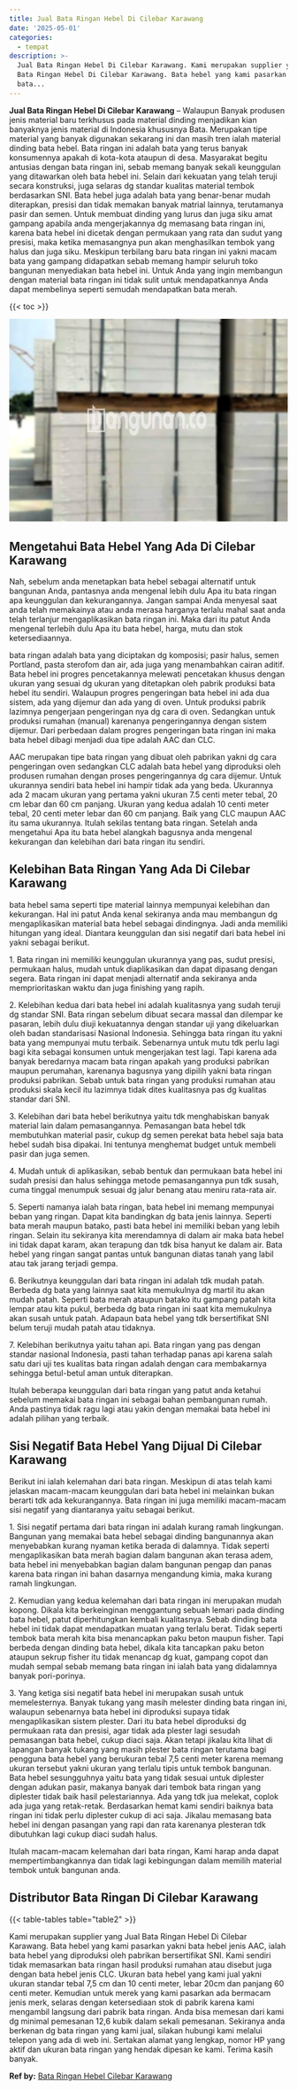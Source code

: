 ```yaml
---
title: Jual Bata Ringan Hebel Di Cilebar Karawang
date: '2025-05-01'
categories:
  - tempat
description: >-
  Jual Bata Ringan Hebel Di Cilebar Karawang. Kami merupakan supplier yang Jual
  Bata Ringan Hebel Di Cilebar Karawang. Bata hebel yang kami pasarkan yakni
  bata...
---
```


**Jual Bata Ringan Hebel Di Cilebar Karawang** – Walaupun Banyak produsen jenis material baru terkhusus pada material dinding menjadikan kian banyaknya jenis material di Indonesia khususnya Bata. Merupakan tipe material yang banyak digunakan sekarang ini dan masih tren ialah material dinding bata hebel. Bata ringan ini adalah bata yang terus banyak konsumennya apakah di kota-kota ataupun di desa. Masyarakat begitu antusias dengan bata ringan ini, sebab memang banyak sekali keunggulan yang ditawarkan oleh bata hebel ini. Selain dari kekuatan yang telah teruji secara konstruksi, juga selaras dg standar kualitas material tembok berdasarkan SNI. Bata hebel juga adalah bata yang benar-benar mudah diterapkan, presisi dan tidak memakan banyak matrial lainnya, terutamanya pasir dan semen. Untuk membuat dinding yang lurus dan juga siku amat gampang apabila anda mengerjakannya dg memasang bata ringan ini, karena bata hebel ini dicetak dengan permukaan yang rata dan sudut yang presisi, maka ketika memasangnya pun akan menghasilkan tembok yang halus dan juga siku. Meskipun terbilang baru bata ringan ini yakni macam bata yang gampang didapatkan sebab memang hampir seluruh toko bangunan menyediakan bata hebel ini. Untuk Anda yang ingin membangun dengan material bata ringan ini tidak sulit untuk mendapatkannya Anda dapat membelinya seperti semudah mendapatkan bata merah.

{{< toc >}}

![Jual Bata Ringan Hebel Di Cilebar Karawang](/images/jual-hebel-murah-12.png)

## Mengetahui Bata Hebel Yang Ada Di Cilebar Karawang

Nah, sebelum anda menetapkan bata hebel sebagai alternatif untuk bangunan Anda, pantasnya anda mengenal lebih dulu Apa itu bata ringan apa keunggulan dan kekurangannya. Jangan sampai Anda menyesal saat anda telah memakainya atau anda merasa harganya terlalu mahal saat anda telah terlanjur mengaplikasikan bata ringan ini. Maka dari itu patut Anda mengenal terlebih dulu Apa itu bata hebel, harga, mutu dan stok ketersediaannya.

bata ringan adalah bata yang diciptakan dg komposisi; pasir halus, semen Portland, pasta sterofom dan air, ada juga yang menambahkan cairan aditif. Bata hebel ini progres pencetakannya melewati pencetakan khusus dengan ukuran yang sesuai dg ukuran yang ditetapkan oleh pabrik produksi bata hebel itu sendiri. Walaupun progres pengeringan bata hebel ini ada dua sistem, ada yang dijemur dan ada yang di oven. Untuk produksi pabrik lazimnya pengerjaan pengeringan nya dg cara di oven. Sedangkan untuk produksi rumahan (manual) karenanya pengeringannya dengan sistem dijemur. Dari perbedaan dalam progres pengeringan bata ringan ini maka bata hebel dibagi menjadi dua tipe adalah AAC dan CLC.

AAC merupakan tipe bata ringan yang dibuat oleh pabrikan yakni dg cara pengeringan oven sedangkan CLC adalah bata hebel yang diproduksi oleh produsen rumahan dengan proses pengeringannya dg cara dijemur. Untuk ukurannya sendiri bata hebel ini hampir tidak ada yang beda. Ukurannya ada 2 macam ukuran yang pertama yakni ukuran 7.5 centi meter tebal, 20 cm lebar dan 60 cm panjang. Ukuran yang kedua adalah 10 centi meter tebal, 20 centi meter lebar dan 60 cm panjang. Baik yang CLC maupun AAC itu sama ukurannya. Itulah sekilas tentang bata ringan. Setelah anda mengetahui Apa itu bata hebel alangkah bagusnya anda mengenal kekurangan dan kelebihan dari bata ringan itu sendiri.

## Kelebihan Bata Ringan Yang Ada Di Cilebar Karawang

bata hebel sama seperti tipe material lainnya mempunyai kelebihan dan kekurangan. Hal ini patut Anda kenal sekiranya anda mau membangun dg mengaplikasikan material bata hebel sebagai dindingnya. Jadi anda memiliki hitungan yang ideal. Diantara keunggulan dan sisi negatif dari bata hebel ini yakni sebagai berikut.

1\. Bata ringan ini memiliki keunggulan ukurannya yang pas, sudut presisi, permukaan halus, mudah untuk diaplikasikan dan dapat dipasang dengan segera. Bata ringan ini dapat menjadi alternatif anda sekiranya anda memprioritaskan waktu dan juga finishing yang rapih.

2\. Kelebihan kedua dari bata hebel ini adalah kualitasnya yang sudah teruji dg standar SNI. Bata ringan sebelum dibuat secara massal dan dilempar ke pasaran, lebih dulu diuji kekuatannya dengan standar uji yang dikeluarkan oleh badan standarisasi Nasional Indonesia. Sehingga bata ringan itu yakni bata yang mempunyai mutu terbaik. Sebenarnya untuk mutu tdk perlu lagi bagi kita sebagai konsumen untuk mengerjakan test lagi. Tapi karena ada banyak beredarnya macam bata ringan apakah yang produksi pabrikan maupun perumahan, karenanya bagusnya yang dipilih yakni bata ringan produksi pabrikan. Sebab untuk bata ringan yang produksi rumahan atau produksi skala kecil itu lazimnya tidak dites kualitasnya pas dg kualitas standar dari SNI.

3\. Kelebihan dari bata hebel berikutnya yaitu tdk menghabiskan banyak material lain dalam pemasangannya. Pemasangan bata hebel tdk membutuhkan material pasir, cukup dg semen perekat bata hebel saja bata hebel sudah bisa dipakai. Ini tentunya menghemat budget untuk membeli pasir dan juga semen.

4\. Mudah untuk di aplikasikan, sebab bentuk dan permukaan bata hebel ini sudah presisi dan halus sehingga metode pemasangannya pun tdk susah, cuma tinggal menumpuk sesuai dg jalur benang atau meniru rata-rata air.

5\. Seperti namanya ialah bata ringan, bata hebel ini memang mempunyai beban yang ringan. Dapat kita bandingkan dg bata jenis lainnya. Seperti bata merah maupun batako, pasti bata hebel ini memiliki beban yang lebih ringan. Selain itu sekiranya kita merendamnya di dalam air maka bata hebel ini tidak dapat karam, akan terapung dan tdk bisa hanyut ke dalam air. Bata hebel yang ringan sangat pantas untuk bangunan diatas tanah yang labil atau tak jarang terjadi gempa.

6\. Berikutnya keunggulan dari bata ringan ini adalah tdk mudah patah. Berbeda dg bata yang lainnya saat kita memukulnya dg martil itu akan mudah patah. Seperti bata merah ataupun batako itu gampang patah kita lempar atau kita pukul, berbeda dg bata ringan ini saat kita memukulnya akan susah untuk patah. Adapaun bata hebel yang tdk bersertifikat SNI belum teruji mudah patah atau tidaknya.

7\. Kelebihan berikutnya yaitu tahan api. Bata ringan yang pas dengan standar nasional Indonesia, pasti tahan terhadap panas api karena salah satu dari uji tes kualitas bata ringan adalah dengan cara membakarnya sehingga betul-betul aman untuk diterapkan.

Itulah beberapa keunggulan dari bata ringan yang patut anda ketahui sebelum memakai bata ringan ini sebagai bahan pembangunan rumah. Anda pastinya tidak ragu lagi atau yakin dengan memakai bata hebel ini adalah pilihan yang terbaik.

## Sisi Negatif Bata Hebel Yang Dijual Di Cilebar Karawang

Berikut ini ialah kelemahan dari bata ringan. Meskipun di atas telah kami jelaskan macam-macam keunggulan dari bata hebel ini melainkan bukan berarti tdk ada kekurangannya. Bata ringan ini juga memiliki macam-macam sisi negatif yang diantaranya yaitu sebagai berikut.

1\. Sisi negatif pertama dari bata ringan ini adalah kurang ramah lingkungan. Bangunan yang memakai bata hebel sebagai dinding bangunannya akan menyebabkan kurang nyaman ketika berada di dalamnya. Tidak seperti mengaplikasikan bata merah bagian dalam bangunan akan terasa adem, bata hebel ini menyebabkan bagian dalam bangunan pengap dan panas karena bata ringan ini bahan dasarnya mengandung kimia, maka kurang ramah lingkungan.

2\. Kemudian yang kedua kelemahan dari bata ringan ini merupakan mudah kopong. Dikala kita berkeinginan menggantung sebuah lemari pada dinding bata hebel, patut diperhitungkan kembali kualitasnya. Sebab dinding bata hebel ini tidak dapat mendapatkan muatan yang terlalu berat. Tidak seperti tembok bata merah kita bisa menancapkan paku beton maupun fisher. Tapi berbeda dengan dinding bata hebel, dikala kita tancapkan paku beton ataupun sekrup fisher itu tidak menancap dg kuat, gampang copot dan mudah sempal sebab memang bata ringan ini ialah bata yang didalamnya banyak pori-porinya.

3\. Yang ketiga sisi negatif bata hebel ini merupakan susah untuk memelesternya. Banyak tukang yang masih melester dinding bata ringan ini, walaupun sebenarnya bata hebel ini diproduksi supaya tidak mengaplikasikan sistem plester. Dari itu bata hebel diproduksi dg permukaan rata dan presisi, agar tidak ada plester lagi sesudah pemasangan bata hebel, cukup diaci saja. Akan tetapi jikalau kita lihat di lapangan banyak tukang yang masih plester bata ringan terutama bagi pengguna bata hebel yang berukuran tebal 7,5 centi meter karena memang ukuran tersebut yakni ukuran yang terlalu tipis untuk tembok bangunan. Bata hebel sesungguhnya yaitu bata yang tidak sesuai untuk diplester dengan adukan pasir, makanya banyak dari tembok bata ringan yang diplester tidak baik hasil pelestariannya. Ada yang tdk jua melekat, coplok ada juga yang retak-retak. Berdasarkan hemat kami sendiri baiknya bata ringan ini tidak perlu diplester cukup di aci saja. Jikalau memasang bata hebel ini dengan pasangan yang rapi dan rata karenanya plesteran tdk dibutuhkan lagi cukup diaci sudah halus.

Itulah macam-macam kelemahan dari bata ringan, Kami harap anda dapat mempertimbangkannya dan tidak lagi kebingungan dalam memilih material tembok untuk bangunan anda.

## Distributor Bata Ringan Di Cilebar Karawang

{{< table-tables table="table2" >}}

Kami merupakan supplier yang Jual Bata Ringan Hebel Di Cilebar Karawang. Bata hebel yang kami pasarkan yakni bata hebel jenis AAC, ialah bata hebel yang diproduksi oleh pabrikan bersertifikat SNI. Kami sendiri tidak memasarkan bata ringan hasil produksi rumahan atau disebut juga dengan bata hebel jenis CLC. Ukuran bata hebel yang kami jual yakni ukuran standar tebal 7,5 cm dan 10 centi meter, lebar 20cm dan panjang 60 centi meter. Kemudian untuk merek yang kami pasarkan ada bermacam jenis merk, selaras dengan ketersediaan stok di pabrik karena kami mengambil langsung dari pabrik bata ringan. Anda bisa memesan dari kami dg minimal pemesanan 12,6 kubik dalam sekali pemesanan. Sekiranya anda berkenan dg bata ringan yang kami jual, silakan hubungi kami melalui telepon yang ada di web ini. Sertakan alamat yang lengkap, nomor HP yang aktif dan ukuran bata ringan yang hendak dipesan ke kami. Terima kasih banyak.

**Ref by:** [Bata Ringan Hebel Cilebar Karawang](https://id.wikipedia.org/wiki/Bata)

